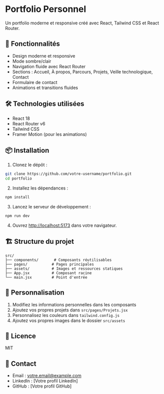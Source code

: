 # Portfolio Personnel

Un portfolio moderne et responsive créé avec React, Tailwind CSS et React Router.

## 🚀 Fonctionnalités

- Design moderne et responsive
- Mode sombre/clair
- Navigation fluide avec React Router
- Sections : Accueil, À propos, Parcours, Projets, Veille technologique, Contact
- Formulaire de contact
- Animations et transitions fluides

## 🛠️ Technologies utilisées

- React 18
- React Router v6
- Tailwind CSS
- Framer Motion (pour les animations)

## 📦 Installation

1. Clonez le dépôt :
```bash
git clone https://github.com/votre-username/portfolio.git
cd portfolio
```

2. Installez les dépendances :
```bash
npm install
```

3. Lancez le serveur de développement :
```bash
npm run dev
```

4. Ouvrez [http://localhost:5173](http://localhost:5173) dans votre navigateur.

## 🏗️ Structure du projet

```
src/
├── components/       # Composants réutilisables
├── pages/           # Pages principales
├── assets/          # Images et ressources statiques
├── App.jsx          # Composant racine
└── main.jsx         # Point d'entrée
```

## 🎨 Personnalisation

1. Modifiez les informations personnelles dans les composants
2. Ajoutez vos propres projets dans `src/pages/Projets.jsx`
3. Personnalisez les couleurs dans `tailwind.config.js`
4. Ajoutez vos propres images dans le dossier `src/assets`

## 📝 Licence

MIT

## 👤 Contact

- Email : votre.email@example.com
- LinkedIn : [Votre profil LinkedIn]
- GitHub : [Votre profil GitHub]
